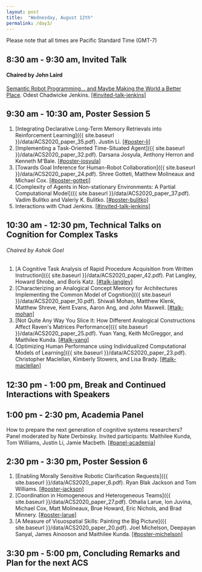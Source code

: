 ```yaml
---
layout: post
title:  "Wednesday, August 12th"
permalink: /day3/
---
```


Please note that all times are Pacific Standard Time (GMT-7)

8:30 am - 9:30 am, Invited Talk
----

#### Chaired by John Laird

[Semantic Robot Programming... and Maybe Making the World a Better Place](https://advancesincognitivesystems.github.io/acs/speakers/chad_jenkins/). Odest Chadwicke Jenkins. [[#invited-talk-jenkins]](https://acs-2020.slack.com/archives/C018B898XN1)


9:30 am - 10:30 am, Poster Session 5
----

1. [Integrating Declarative Long-Term Memory Retrievals into Reinforcement Learning]({{ site.baseurl }}/data/ACS2020_paper_35.pdf). Justin Li. [[#poster-li]](https://acs-2020.slack.com/archives/C017XSTD8MD)
2. [Implementing a Task-Oriented Time-Situated Agent]({{ site.baseurl }}/data/ACS2020_paper_32.pdf). Darsana Josyula, Anthony Herron and Kenneth M'Bale. [[#poster-josyula]](https://acs-2020.slack.com/archives/C018B8A88LV)
3. [Towards Goal Inference for Human-Robot Collaboration]({{ site.baseurl }}/data/ACS2020_paper_24.pdf). Shree Gotteti, Matthew Molineaux and Michael Cox. [[#poster-gotteti]](https://acs-2020.slack.com/archives/C018CK8BURY)
4. [Complexity of Agents in Non-stationary Environments: A Partial Computational Model]({{ site.baseurl }}/data/ACS2020_paper_37.pdf). Vadim Bulitko and Valeriy K. Bulitko. [[#poster-bulitko]](https://acs-2020.slack.com/archives/C0192EK50F2)
5. Interactions with Chad Jenkins. [[#invited-talk-jenkins]](https://acs-2020.slack.com/archives/C018B898XN1)

10:30 am - 12:30 pm, Technical Talks on Cognition for Complex Tasks
----
###### Chaired by Ashok Goel

1. [A Cognitive Task Analysis of Rapid Procedure Acquisition from Written Instruction]({{ site.baseurl }}/data/ACS2020_paper_42.pdf). Pat Langley, Howard Shrobe, and Boris Katz. [[#talk-langley]](https://acs-2020.slack.com/archives/C018CK9710S)
2. [Characterizing an Analogical Concept Memory for Architectures Implementing the Common Model of Cognition]({{ site.baseurl }}/data/ACS2020_paper_10.pdf). Shiwali Mohan, Matthew Klenk, Matthew Shreve, Kent Evans, Aaron Ang, and John Maxwell. [[#talk-mohan]](https://acs-2020.slack.com/archives/C018JJBKPM2)
3. [Not Quite Any Way You Slice It: How Different Analogical Constructions Affect Raven's Matrices Performance]({{ site.baseurl }}/data/ACS2020_paper_25.pdf). Yuan Yang, Keith McGreggor, and Maithilee Kunda. [[#talk-yang]](https://acs-2020.slack.com/archives/C0192EKT8QG)
4. [Optimizing Human Performance using Individualized Computational Models of Learning]({{ site.baseurl }}/data/ACS2020_paper_23.pdf). Christopher Maclellan, Kimberly Stowers, and Lisa Brady. [[#talk-maclellan]](https://acs-2020.slack.com/archives/C018B8C38AZ)

12:30 pm - 1:00 pm, Break and Continued Interactions with Speakers
----

1:00 pm - 2:30 pm, Academia Panel
----
How to prepare the next generation of cognitive systems researchers? Panel moderated by Nate Derbinsky.
Invited participants: Maithilee Kunda, Tom Williams, Justin Li, Jamie Macbeth. [[#panel-academia]](https://acs-2020.slack.com/archives/C018CK5TG02)


2:30 pm - 3:30 pm, Poster Session 6
----
1. [Enabling Morally Sensitive Robotic Clarification Requests]({{ site.baseurl }}/data/ACS2020_paper_6.pdf). Ryan Blak Jackson and Tom Williams. [[#poster-jackson]](https://acs-2020.slack.com/archives/C018JQSQYTE)
2. [Coordination in Homogeneous and Heterogeneous Teams]({{ site.baseurl }}/data/ACS2020_paper_27.pdf). Othalia Larue, Ion Juvina, Michael Cox, Matt Molineaux, Brue Howard, Eric Nichols, and Brad Minnery. [[#poster-larue]](https://acs-2020.slack.com/archives/C018T946X41)
3. [A Measure of Visuospatial Skills: Painting the Big Picture]({{ site.baseurl }}/data/ACS2020_paper_20.pdf).	Joel Michelson, Deepayan Sanyal, James Ainooson and Maithilee Kunda. [[#poster-michelson]](https://acs-2020.slack.com/archives/C0185T8HX8W)

3:30 pm - 5:00 pm, Concluding Remarks and Plan for the next ACS
----
